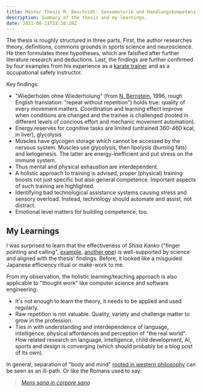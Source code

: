 ```yaml
---
title: Master Thesis M. Beschnidt: Sensomotorik und Handlungskompetenz
description: Summary of the thesis and my learnings.
date: 2021-08-21T22:58:18Z
---
```


The thesis is roughly structured in three parts.
First, the author researches theory, definitions, commons grounds in sports science and neuroscience.
He then formulates three hypotheses, which are falsified after further literature research and deductions.
Last, the findings are further confirmed by four examples from his experience as a [karate trainer](https://sendo-karate.com/professionelle-betreuung) and as a occupational safety instructor.

Key findings:

* "Wiederholen ohne Wiederholung" (from [N. Bernstein](https://en.wikipedia.org/wiki/Nikolai_Bernstein), 1996, rough English translation: "repeat without repetition") holds true: quality of every movement matters. Coordination and learning effect improve when conditions are changed and the trainee is challenged (rooted in different levels of concious effort and mechanic movement automation).
* Energy reserves for cognitive tasks are limited (untrained 360-460 kcal, in liver), glycolysis
* Muscles have glycogen storage which cannot be accessed by the nervous system. Muscles use glycolysis, then lipolysis (burning fats) and ketogenesis. The latter are energy-inefficient and put stress on the immune system.
* Thus mental and physical exhaustion are interdependent.
* A holistic approach to training is advised, proper (physical) training boosts not just specific but also general competence. Important aspects of such training are highlighted.
* Identifying bad technological assistance systems causing stress and sensory overload. Instead, technology should automate and assist, not distract.
* Emotional level matters for building competence, too.

## My Learnings

I was surprised to learn that the effectiveness of *Shisa Kanko* ("finger pointing and calling", [example](https://youtu.be/D8A_Hu_WqeQ?t=317), [another one](https://youtu.be/gjCzavpZoZI?t=726)) is well-supported by science and aligned with the thesis' findings.
Before, it looked like a misguided Japanese efficiency ritual or make-work to me.

From my observation, the holistic learning/teaching approach is also applicable to "thought work" like computer science and software engineering:

* It's not enough to learn the theory, it needs to be applied and used regularly.
* Raw repetition is not valuable. Quality, variety and challenge matter to grow in the profession.
* Ties in with understanding and interdependence of language, intelligence, physical affordances and perception of "the real world". How related research on language, intelligence, child development, AI, sports and design is converging (which should probably be a blog post of its own).

In general, separation of "body and mind" [rooted in western philosophy](https://en.wikipedia.org/wiki/Ren%C3%A9_Descartes#Mind%E2%80%93Body_Dualism) can be seen as an ill-path.
Or like the Romans used to say:

> [*Mens sana in corpore sano*](https://en.wikipedia.org/wiki/Mens_sana_in_corpore_sano)

